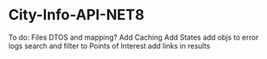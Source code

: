 # City-Info-API-NET8

To do:
Files DTOS and mapping?
Add Caching
Add States
add objs to error logs
search and filter to Points of Interest
add links in results

